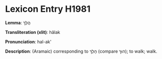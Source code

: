 # Lexicon Entry H1981

**Lemma**: הֲלַךְ

**Transliteration (xlit)**: hălak

**Pronunciation**: hal-ak'

**Description**:
(Aramaic) corresponding to הָלַךְ (compare הוּךְ); to walk; walk.
